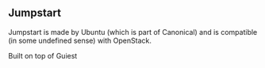 ## Jumpstart

Jumpstart is made by Ubuntu (which is part of Canonical) and is compatible (in some undefined sense) with OpenStack.

Built on top of Guiest
